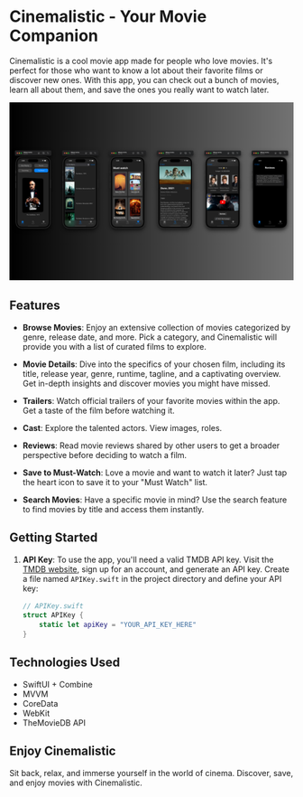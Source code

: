 # Cinemalistic - Your Movie Companion

Cinemalistic is a cool movie app made for people who love movies. It's perfect for those who want to know a lot about their favorite films or discover new ones. With this app, you can check out a bunch of movies, learn all about them, and save the ones you really want to watch later.

![Cinemalistic Layout](https://github.com/medlyosha/Cinemalistic/raw/main/Cinemalistic/Screenshots/Layout.png)

## Features

- **Browse Movies**: Enjoy an extensive collection of movies categorized by genre, release date, and more. Pick a category, and Cinemalistic will provide you with a list of curated films to explore.

- **Movie Details**: Dive into the specifics of your chosen film, including its title, release year, genre, runtime, tagline, and a captivating overview. Get in-depth insights and discover movies you might have missed.

- **Trailers**: Watch official trailers of your favorite movies within the app. Get a taste of the film before watching it.

- **Cast**: Explore the talented actors. View images, roles.

- **Reviews**: Read movie reviews shared by other users to get a broader perspective before deciding to watch a film.

- **Save to Must-Watch**: Love a movie and want to watch it later? Just tap the heart icon to save it to your "Must Watch" list.

- **Search Movies**: Have a specific movie in mind? Use the search feature to find movies by title and access them instantly.

## Getting Started

1. **API Key**: To use the app, you'll need a valid TMDB API key. Visit the [TMDB website](https://www.themoviedb.org/documentation/api), sign up for an account, and generate an API key. Create a file named `APIKey.swift` in the project directory and define your API key:

   ```swift
   // APIKey.swift
   struct APIKey {
       static let apiKey = "YOUR_API_KEY_HERE"
   }
   
## Technologies Used
- SwiftUI + Combine
- MVVM
- CoreData
- WebKit
- TheMovieDB API

## Enjoy Cinemalistic
Sit back, relax, and immerse yourself in the world of cinema. Discover, save, and enjoy movies with Cinemalistic.
